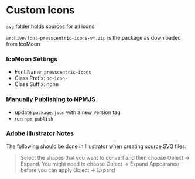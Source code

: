 # Custom Icons

`svg` folder holds sources for all icons

`archive/font-presscentric-icons-v*.zip` is the package as downloaded from IcoMoon

### IcoMoon Settings

 - Font Name: `presscentric-icons`
 - Class Prefix: `pc-icon-`
 - Class Suffix: none

### Manually Publishing to NPMJS

 - update `package.json` with a new version tag
 - run `npm publish`

### Adobe Illustrator Notes

The following should be done in Illustrator when creating source SVG files:

> Select the shapes that you want to convert and then choose Object → Expand. You might need to choose Object → Expand Appearance before you can apply Object → Expand
